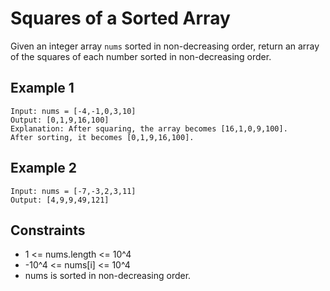 # Squares of a Sorted Array

Given an integer array `nums` sorted in non-decreasing order, return an array of the squares of each number sorted in non-decreasing order.

## Example 1
```
Input: nums = [-4,-1,0,3,10]
Output: [0,1,9,16,100]
Explanation: After squaring, the array becomes [16,1,0,9,100].
After sorting, it becomes [0,1,9,16,100].
```
## Example 2
```
Input: nums = [-7,-3,2,3,11]
Output: [4,9,9,49,121]
```
## Constraints
* 1 <= nums.length <= 10^4
* -10^4 <= nums[i] <= 10^4
* nums is sorted in non-decreasing order.

